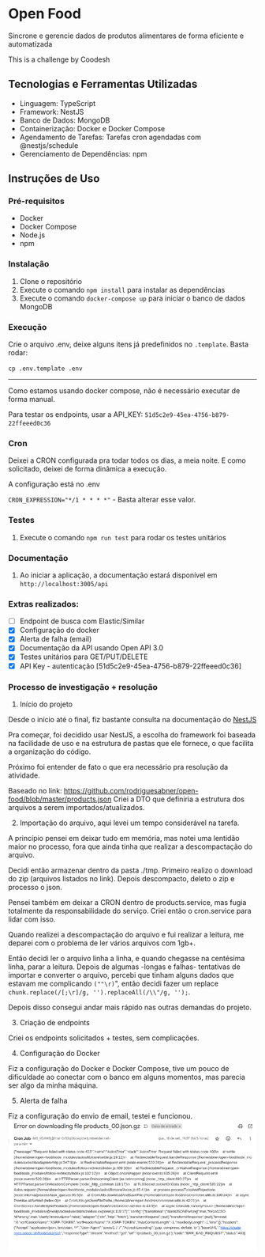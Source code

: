 # Open Food

Sincrone e gerencie dados de produtos alimentares de forma eficiente e automatizada

This is a challenge by Coodesh

## Tecnologias e Ferramentas Utilizadas

- Linguagem: TypeScript
- Framework: NestJS
- Banco de Dados: MongoDB
- Containerização: Docker e Docker Compose
- Agendamento de Tarefas: Tarefas cron agendadas com @nestjs/schedule
- Gerenciamento de Dependências: npm

## Instruções de Uso

### Pré-requisitos

- Docker
- Docker Compose
- Node.js
- npm

### Instalação

1. Clone o repositório
2. Execute o comando `npm install` para instalar as dependências
3. Execute o comando `docker-compose up` para iniciar o banco de dados MongoDB

### Execução

Crie o arquivo .env, deixe alguns itens já predefinidos no `.template`.
Basta rodar:

`cp .env.template .env`

------

Como estamos usando docker compose, não é necessário executar de forma manual.

Para testar os endpoints, usar a API_KEY: `51d5c2e9-45ea-4756-b879-22ffeeed0c36`

### Cron

Deixei a CRON configurada pra todar todos os dias, a meia noite. E como solicitado, deixei de forma
dinâmica a execução.

A configuração está no .env

`CRON_EXPRESSION="*/1 * * * *"` - Basta alterar esse valor.

### Testes

1. Execute o comando `npm run test` para rodar os testes unitários

### Documentação

1. Ao iniciar a aplicação, a documentação estará disponível em `http://localhost:3005/api`

### Extras realizados:

- [ ] Endpoint de busca com Elastic/Similar
- [x] Configuração do docker
- [x] Alerta de falha (email)
- [x] Documentação da API usando Open API 3.0
- [x] Testes unitários para GET/PUT/DELETE
- [x] API Key - autenticação [51d5c2e9-45ea-4756-b879-22ffeeed0c36]

### Processo de investigação + resolução

1. Início do projeto <br/>

Desde o início até o final, fiz bastante consulta na documentação do [NestJS](https://docs.nestjs.com/)

Pra começar, foi decidido usar NestJS, a escolha do framework foi baseada na facilidade de uso e na estrutura de pastas
que ele fornece, o que facilita a organização do código.

Próximo foi entender de fato o que era necessário pra resolução da atividade.

Baseado no link: https://github.com/rodriguesabner/open-food/blob/master/products.json
Criei a DTO que definiria a estrutura dos arquivos a serem importados/atualizados.

2. Importação do arquivo, aqui levei um tempo considerável na tarefa. <br/>

A princípio pensei em deixar tudo em memória, mas notei uma lentidão maior no processo, fora que ainda tinha que
realizar a descompactação do arquivo.

Decidi então armazenar dentro da pasta ./tmp. Primeiro realizo o download do zip (arquivos listados no link).
Depois descompacto, deleto o zip e processo o json.

Pensei também em deixar a CRON dentro de products.service, mas fugia totalmente da
responsabilidade do serviço. Criei então o cron.service para lidar com isso.

Quando realizei a descompactação do arquivo e fui realizar a leitura, me deparei com o problema de ler vários arquivos com 1gb+.

Então decidi ler o arquivo linha a linha, e quando chegasse na centésima linha, parar a leitura.
Depois de algumas -longas e falhas- tentativas de importar e converter o arquivo, percebi que tinham alguns dados que
estavam me complicando `(""\r)`", então decidi fazer um replace `chunk.replace(/[;\r]/g, '').replaceAll(/\\"/g, '');`.

Depois disso consegui andar mais rápido nas outras demandas do projeto.

3. Criação de endpoints <br/>

Criei os endpoints solicitados + testes, sem complicações.

4. Configuração do Docker <br/>

Fiz a configuração do Docker e Docker Compose, tive um pouco de dificuldade ao conectar com o banco em alguns momentos, mas parecia ser
algo da minha máquina.

5. Alerta de falha <br/>

Fiz a configuração do envio de email, testei e funcionou.
![img.png](img.png)
